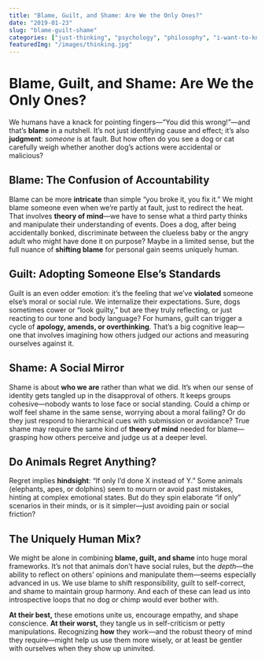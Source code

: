 ```yaml
---
title: "Blame, Guilt, and Shame: Are We the Only Ones?"
date: "2019-01-23"
slug: "blame-guilt-shame"
categories: ["just-thinking", "psychology", "philosophy", "i-want-to-know", "uniquely-human"]
featuredImg: "/images/thinking.jpg"
---
```


# Blame, Guilt, and Shame: Are We the Only Ones?

We humans have a knack for pointing fingers—“You did this wrong!”—and that’s **blame** in a nutshell. It’s not just identifying cause and effect; it’s also **judgment**: *someone* is at fault. But how often do you see a dog or cat carefully weigh whether another dog’s actions were accidental or malicious? 

## Blame: The Confusion of Accountability
Blame can be more **intricate** than simple “you broke it, you fix it.” We might blame someone even when we’re partly at fault, just to redirect the heat. That involves **theory of mind**—we have to sense what a third party thinks and manipulate their understanding of events. Does a dog, after being accidentally bonked, discriminate between the clueless baby or the angry adult who might have done it on purpose? Maybe in a limited sense, but the full nuance of **shifting blame** for personal gain seems uniquely human.

## Guilt: Adopting Someone Else’s Standards
Guilt is an even odder emotion: it’s the feeling that we’ve **violated** someone else’s moral or social rule. We internalize their expectations. Sure, dogs sometimes cower or “look guilty,” but are they truly reflecting, or just reacting to our tone and body language? For humans, guilt can trigger a cycle of **apology, amends, or overthinking**. That’s a big cognitive leap—one that involves imagining how others judged our actions and measuring ourselves against it.

## Shame: A Social Mirror
Shame is about **who we are** rather than what we did. It’s when our sense of identity gets tangled up in the disapproval of others. It keeps groups cohesive—nobody wants to lose face or social standing. Could a chimp or wolf feel shame in the same sense, worrying about a moral failing? Or do they just respond to hierarchical cues with submission or avoidance? True shame may require the same kind of **theory of mind** needed for blame—grasping how others perceive and judge us at a deeper level.

## Do Animals Regret Anything?
Regret implies **hindsight**: “If only I’d done X instead of Y.” Some animals (elephants, apes, or dolphins) seem to mourn or avoid past mistakes, hinting at complex emotional states. But do they spin elaborate “if only” scenarios in their minds, or is it simpler—just avoiding pain or social friction?

## The Uniquely Human Mix?
We might be alone in combining **blame, guilt, and shame** into huge moral frameworks. It’s not that animals don’t have social rules, but the *depth*—the ability to reflect on others’ opinions and manipulate them—seems especially advanced in us. We use blame to shift responsibility, guilt to self-correct, and shame to maintain group harmony. And each of these can lead us into introspective loops that no dog or chimp would ever bother with.

**At their best,** these emotions unite us, encourage empathy, and shape conscience. **At their worst,** they tangle us in self-criticism or petty manipulations. Recognizing **how** they work—and the robust theory of mind they require—might help us use them more wisely, or at least be gentler with ourselves when they show up uninvited.